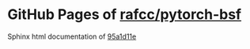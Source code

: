 GitHub Pages of [rafcc/pytorch-bsf](https://github.com/rafcc/pytorch-bsf.git)
===
Sphinx html documentation of [95a1d11e](https://github.com/rafcc/pytorch-bsf/tree/95a1d11eca2eab4ef86ef63084da17bd00ed5289)
